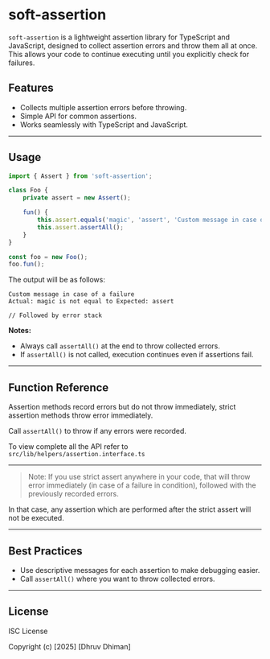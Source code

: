 # soft-assertion

`soft-assertion` is a lightweight assertion library for TypeScript and JavaScript, designed to collect assertion errors and throw them all at once. This allows your code to continue executing until you explicitly check for failures.

## Features

- Collects multiple assertion errors before throwing.
- Simple API for common assertions.
- Works seamlessly with TypeScript and JavaScript.

---

## Usage


```ts
import { Assert } from 'soft-assertion';

class Foo {
    private assert = new Assert();

    fun() {
        this.assert.equals('magic', 'assert', 'Custom message in case of a failure');
        this.assert.assertAll();
    }
}

const foo = new Foo();
foo.fun();
```

The output will be as follows:

```text
Custom message in case of a failure
Actual: magic is not equal to Expected: assert

// Followed by error stack
```

**Notes:**
- Always call `assertAll()` at the end to throw collected errors.
- If `assertAll()` is not called, execution continues even if assertions fail.

---

## Function Reference


Assertion methods record errors but do not throw immediately, strict assertion methods throw error immediately.

Call `assertAll()` to throw if any errors were recorded.

To view complete all the API refer to `src/lib/helpers/assertion.interface.ts`

---

> Note: If you use strict assert anywhere in your code, that will throw error immediately (in case of a failure in condition), followed with the previously recorded errors.

In that case, any assertion which are performed after the strict assert will not be executed.

---

## Best Practices

- Use descriptive messages for each assertion to make debugging easier.
- Call `assertAll()` where you want to throw collected errors.

---

## License

ISC License

Copyright (c) [2025] [Dhruv Dhiman]
